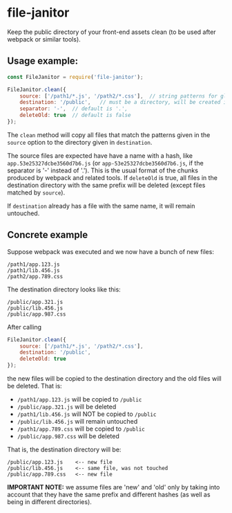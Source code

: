 # file-janitor

Keep the public directory of your front-end assets clean (to be used after webpack or similar tools).

## Usage example:

```js
const FileJanitor = require('file-janitor');

FileJanitor.clean({
    source: ['/path1/*.js', '/path2/*.css'],  // string patterns for glob 
    destination: '/public',   // must be a directory, will be created if it doesn't exists
    separator: '-',  // default is '.',
    deleteOld: true  // default is false
});
```

The `clean` method will copy all files that match the patterns given in the `source` option to the directory given in `destination`. 

The source files are expected have have a name with a hash, like `app.53e25327dcbe3560d7b6.js` (or `app-53e25327dcbe3560d7b6.js`, if the separator is '-' instead of '.'). This is the usual format of the chunks produced by webpack and related tools. If `deleteOld` is true, all files in the destination directory with the same prefix will be deleted (except files matched by `source`).

If `destination` already has a file with the same name, it will remain untouched.

## Concrete example

Suppose webpack was executed and we now have a bunch of new files:
```
/path1/app.123.js
/path1/lib.456.js
/path2/app.789.css
```

The destination directory looks like this:
```
/public/app.321.js
/public/lib.456.js
/public/app.987.css
```

After calling
```js
FileJanitor.clean({
    source: ['/path1/*.js', '/path2/*.css'],
    destination: '/public', 
    deleteOld: true
});
```
the new files will be copied to the destination directory and the old files will be deleted. That is:
- `/path1/app.123.js` will be copied to `/public`
- `/public/app.321.js` will be deleted
- `/path1/lib.456.js` will NOT be copied to `/public`
- `/public/lib.456.js` will remain untouched
- `/path1/app.789.css` will be copied to `/public`
- `/public/app.987.css` will be deleted

That is, the destination directory will be:
```
/public/app.123.js    <-- new file
/public/lib.456.js    <-- same file, was not touched
/public/app.789.css   <-- new file
```

**IMPORTANT NOTE:** we assume files are 'new' and 'old' only by taking into account that they have the same prefix and different hashes (as well as being in different directories).
